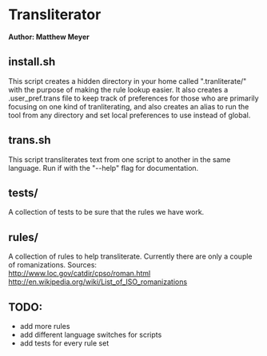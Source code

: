 Transliterator
===============
**Author: Matthew Meyer**

install.sh
---------
This script creates a hidden directory in your home called ".tranliterate/" with the purpose 
of making the rule lookup easier. It also creates a .user_pref.trans file to keep track of 
preferences for those who are primarily focusing on one kind of tranliterating, and also creates 
an alias to run the tool from any directory and set local preferences to use instead of global. 

trans.sh
---------
This script transliterates text from one script to another in the same language. 
Run if with the "--help" flag for documentation.

tests/
-------
A collection of tests to be sure that the rules we have work.

rules/
---------
A collection of rules to help transliterate. Currently there are only a couple of romanizations.
Sources:    
http://www.loc.gov/catdir/cpso/roman.html    
http://en.wikipedia.org/wiki/List_of_ISO_romanizations    

TODO:
---------
* add more rules
* add different language switches for scripts
* add tests for every rule set

